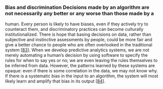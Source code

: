 ### Bias and discrimination Decisions made by an algorithm are not necessarily any better or any worse than those made by a
human. Every person is likely to have biases, even if they actively try to counteract them, and
discriminatory practices can become culturally institutionalized. There is hope that basing
decisions on data, rather than subjective and instinctive assessments by people, could be more fair
and give a better chance to people who are often overlooked in the traditional system
[[83](ch12.html#Peck2013tr)]. 
When we develop predictive analytics systems, we are not merely automating a human’s decision by
using software to specify the rules for when to say yes or no; we are even leaving the rules
themselves to be inferred from data. However, the patterns learned by these systems are opaque: even
if there is some correlation in the data, we may not know why. If there is a systematic bias in the
input to an algorithm, the system will most likely learn and amplify that bias in its output
[[84](ch12.html#Alexander2016xa)].